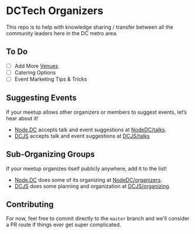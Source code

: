 # DCTech Organizers

This repo is to help with knowledge sharing / transfer between all the community leaders here in the DC metro area.

## To Do

*   [ ] Add More [Venues](venues.md)
*   [ ] Catering Options
*   [ ] Event Marketing Tips & Tricks

## Suggesting Events

If your meetup allows other organizers or members to suggest events, let’s hear about it!

- [Node.DC](https://www.meetup.com/node-dc/) accepts talk and event suggestions at [NodeDC/talks](https://github.com/NodeDC/talks).
- [DCJS](https://www.meetup.com/DC-JavaScript/) accepts talk and event suggestions at [DCJS/talks](https://github.com/dcjs/talks)

## Sub-Organizing Groups

If your meetup organizes itself publicly anywhere, add it to the list!

- [Node.DC](https://www.meetup.com/node-dc/) does some of its organizing at [NodeDC/organizers](https://github.com/NodeDC/organizers).
- [DCJS](https://www.meetup.com/DC-JavaScript/) does some planning and organization at [DCJS/organizing](https://github.com/dcjs/organizing).

## Contributing

For now, feel free to commit directly to the `master` branch and we'll consider a PR route if things ever get super complicated.
